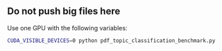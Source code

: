 ## Do not push big files here

Use one GPU with the following variables:

```bash
CUDA_VISIBLE_DEVICES=0 python pdf_topic_classification_benchmark.py
```